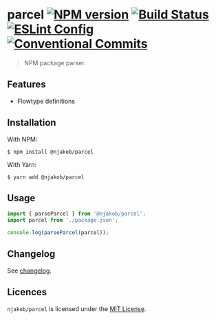 
# parcel [![NPM version][badge:npm-status]][npm] [![Build Status][badge:build-status]][travis] [![ESLint Config][badge:eslint-config]][github:njakob/eslint-config] [![Conventional Commits][badge:conventional-commits]][conventional-commits]

> NPM package parser.

## Features

* Flowtype definitions

## Installation

With NPM:

```
$ npm install @njakob/parcel
```

With Yarn:

```
$ yarn add @njakob/parcel
```

## Usage

```js
import { parseParcel } from '@njakob/parcel';
import parcel from './package.json';

console.log(parseParcel(parcel));
```

## Changelog

See [changelog][CHANGELOG].

## Licences

`njakob/parcel` is licensed under the [MIT License][licence].

[changelog]: CHANGELOG
[licence]: LICENSE
[github:njakob/eslint-config]: https://github.com/njakob/parcel
[travis]: https://travis-ci.org/njakob/parcel
[npm]: https://nodei.co/npm/@njakob/parcel
[conventional-commits]: https://conventionalcommits.org
[badge:npm-status]: https://img.shields.io/npm/v/@njakob/parcel.svg
[badge:build-status]: https://travis-ci.org/njakob/parcel.svg?branch=master
[badge:eslint-config]: https://img.shields.io/badge/eslint_config-njakob-463fd4.svg
[badge:conventional-commits]: https://img.shields.io/badge/conventional%20commits-1.0.0-yellow.svg
